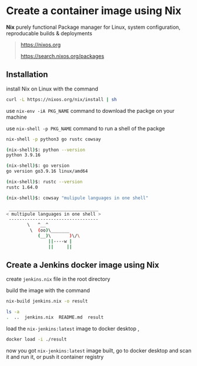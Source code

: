# Create a container image using Nix


**Nix** purely functional Package manager for Linux, system configuration, reproducable builds & deployments

> https://nixos.org
> 
> https://search.nixos.org/packages


## Installation

install Nix on Linux with the command
```bash
curl -L https://nixos.org/nix/install | sh
```

use `nix-env -iA PKG_NAME` command to download the packge on your machine

use `nix-shell -p PKG_NAME` command to run a shell of the packge

```bash
nix-shell -p python3 go rustc cowsay

(nix-shell)$: python --version
python 3.9.16

(nix-shell)$: go version
go version go3.9.16 linux/amd64

(nix-shell)$: rustc --version
rustc 1.64.0

(nix-shell)$: cowsay "mulipule languages in one shell"

 __________________________________ 
< multipule languages in one shell >
 ---------------------------------- 
        \   ^__^
         \  (oo)\_______
            (__)\       )\/\
                ||----w |
                ||     ||
```


## Create a Jenkins docker image using Nix

create `jenkins.nix` file in the root directory

build the image with the command

```bash
nix-build jenkins.nix -o result
```
```bash
ls -a
.  ..  jenkins.nix  README.md  result
```

load the `nix-jenkins:latest` image to docker desktop ,
```bash
docker load -i ./result
```
now you got `nix-jenkins:latest` image built, go to docker desktop and scan it and run it, or push it container registry 

